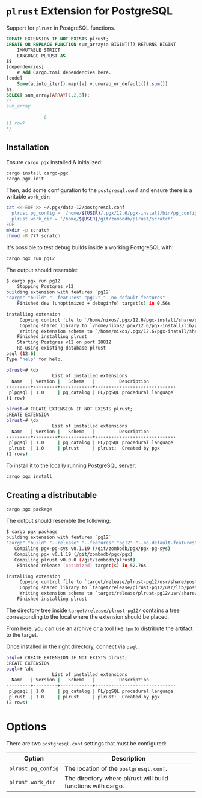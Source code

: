 # `plrust` Extension for PostgreSQL

Support for `plrust` in PostgreSQL functions.

```SQL
CREATE EXTENSION IF NOT EXISTS plrust;
CREATE OR REPLACE FUNCTION sum_array(a BIGINT[]) RETURNS BIGINT
    IMMUTABLE STRICT
    LANGUAGE PLRUST AS
$$
[dependencies]
    # Add Cargo.toml dependencies here.
[code]
    Some(a.into_iter().map(|v| v.unwrap_or_default()).sum())
$$;
SELECT sum_array(ARRAY[1,2,3]);
/*
sum_array
----------------
              6
(1 row)
*/
```

## Installation

Ensure `cargo pgx` installed & initialized:

```bash
cargo install cargo-pgx
cargo pgx init
```

Then, add some configuration to the `postgresql.conf` and ensure there is a
writable `work_dir`:

```bash
cat <<-EOF >> ~/.pgx/data-12/postgresql.conf
  plrust.pg_config = '/home/${USER}/.pgx/12.6/pgx-install/bin/pg_config'
  plrust.work_dir = '/home/${USER}/git/zombodb/plrust/scratch'
EOF
mkdir -p scratch
chmod -R 777 scratch
```

It's possible to test debug builds inside a working PostgreSQL with:

```bash
cargo pgx run pg12
```

The output should resemble:

```bash
$ cargo pgx run pg12
    Stopping Postgres v12
building extension with features `pg12`
"cargo" "build" "--features" "pg12" "--no-default-features"
    Finished dev [unoptimized + debuginfo] target(s) in 0.56s

installing extension
     Copying control file to `/home/nixos/.pgx/12.6/pgx-install/share/postgresql/extension/plrust.control`
     Copying shared library to `/home/nixos/.pgx/12.6/pgx-install/lib/postgresql/plrust.so`
     Writing extension schema to `/home/nixos/.pgx/12.6/pgx-install/share/postgresql/extension/plrust--1.0.sql`
    Finished installing plrust
    Starting Postgres v12 on port 28812
    Re-using existing database plrust
psql (12.6)
Type "help" for help.

plrust=# \dx
                 List of installed extensions
  Name   | Version |   Schema   |         Description
---------+---------+------------+------------------------------
 plpgsql | 1.0     | pg_catalog | PL/pgSQL procedural language
(1 row)

plrust=# CREATE EXTENSION IF NOT EXISTS plrust;
CREATE EXTENSION
plrust=# \dx
                 List of installed extensions
  Name   | Version |   Schema   |         Description
---------+---------+------------+------------------------------
 plpgsql | 1.0     | pg_catalog | PL/pgSQL procedural language
 plrust  | 1.0     | plrust     | plrust:  Created by pgx
(2 rows)
```

To install it to the locally running PostgreSQL server:

```bash
cargo pgx install
```

## Creating a distributable

```bash
cargo pgx package
```

The output should resemble the following:

```bash
$ cargo pgx package
building extension with features `pg12`
"cargo" "build" "--release" "--features" "pg12" "--no-default-features"
   Compiling pgx-pg-sys v0.1.19 (/git/zombodb/pgx/pgx-pg-sys)
   Compiling pgx v0.1.19 (/git/zombodb/pgx/pgx)
   Compiling plrust v0.0.0 (/git/zombodb/plrust)
    Finished release [optimized] target(s) in 52.76s

installing extension
     Copying control file to `target/release/plrust-pg12/usr/share/postgresql/12/extension/plrust.control`
     Copying shared library to `target/release/plrust-pg12/usr/lib/postgresql/12/lib/plrust.so`
     Writing extension schema to `target/release/plrust-pg12/usr/share/postgresql/12/extension/plrust--1.0.sql`
    Finished installing plrust
```

The directory tree inside `target/release/plrust-pg12/` contains a tree corresponding to the local 
where the extension should be placed.

From here, you can use an archive or a tool like [`fpm`][github-fpm] to distribute the artifact to
the target.

Once installed in the right directory, connect via `psql`:

```bash
psql=# CREATE EXTENSION IF NOT EXISTS plrust;
CREATE EXTENSION
psql=# \dx
                 List of installed extensions
  Name   | Version |   Schema   |         Description          
---------+---------+------------+------------------------------
 plpgsql | 1.0     | pg_catalog | PL/pgSQL procedural language
 plrust  | 1.0     | plrust     | plrust:  Created by pgx
(2 rows)
```

# Options

There are two `postgresql.conf` settings that must be configured:

Option | Description
--------------|-----------
`plrust.pg_config` | The location of the `postgresql.conf`.
`plrust.work_dir` | The directory where pl/rust will build functions with cargo.

[github-pgx]: https://github.com/zombodb/pgx
[github-fpm]: https://github.com/jordansissel/fpm
